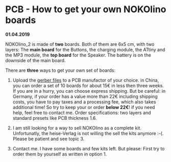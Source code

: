 # PCB - How to get your own NOKOlino boards

**01.04.2019**  

NOKOlino_2 is made of **two** boards. Both of them are 6x5 cm, with two layers: The **main board** for the Buttons, 
the charging module, the ATtiny and the MP3 module, the **top board** for the Speaker. The battery is on the 
downside of the main board.  
  
There are **three** ways to get your own set of boards:

1.  Upload the [gerber files](https://github.com/NikolaiRadke/NOKOlino_2/tree/master/schematics/gerber) to a PCB manufactor
of your choice. in China, you can order a set of 10 boards for about 15€ in less then three weeks. If you are in a hurry, 
you can choose express shipping. But be careful: in Germany, if your order has a value more than 22€ including shipping costs, you have to pay taxes and a processing fee, which also takes additional time! So try to keep your or order **below 22€**! if you need help, feel free to contact me. Order specifications: two layers and standard presets like PCB thickness 1.6.  
 
2. I am still looking for a way to sell NOKOlino as a complete kit. Unfortunatly, the heise-Verlag is not willing the sell the kits anymore :-(. Please be patient and see topic 3.   
 
3. Contact me. I have some boards and few kits left. But please: First try to order them by yourself as written in option 1.  






